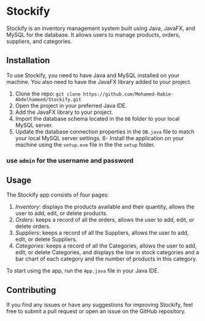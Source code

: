 # Stockify

Stockify is an inventory management system built using Java, JavaFX, and MySQL for the database. It allows users to manage products, orders, suppliers, and categories.

## Installation

To use Stockify, you need to have Java and MySQL installed on your machine. You also need to have the JavaFX library added to your project.

1. Clone the repo: `git clone https://github.com/Mohamed-Rabie-Abdelhameed/Stockify.git`
2. Open the project in your preferred Java IDE.
3. Add the JavaFX library to your project.
4. Import the database schema located in the `DB` folder to your local MySQL server.
5. Update the database connection properties in the `DB.java` file to match your local MySQL server settings.
6- Install the application on your machine using the `setup.exe` file in the the `setup` folder.   
### use `admin` for the username and password

## Usage

The Stockify app consists of four pages:

1. *Inventory*: displays the products available and their quantity, allows the user to add, edit, or delete products.
2. *Orders*: keeps a record of all the orders, allows the user to add, edit, or delete orders.
3. *Suppliers*: keeps a record of all the Suppliers, allows the user to add, edit, or delete Suppliers.
4. *Categories*: keeps a record of all the Categories, allows the user to add, edit, or delete Categories, and displays the low in stock categories and a bar chart of each category and the number of products in this category.

To start using the app, run the `App.java` file in your Java IDE.

## Contributing

If you find any issues or have any suggestions for improving Stockify, feel free to submit a pull request or open an issue on the GitHub repository.

